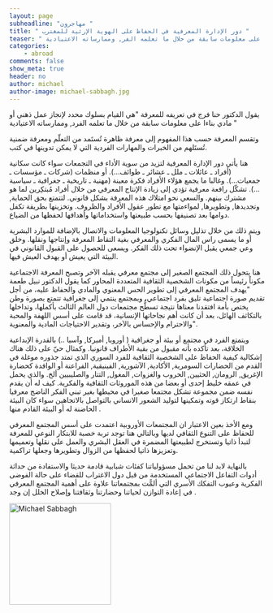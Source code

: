 ```yaml
---
layout: page
subheadline: "مهاجرون "
title: " دور الإدارة المعرفية في الحفاظ على الهوية الإرثية للمغترب "
teaser: " يقول الدكتور حنا فرج في تعريفه للمعرفة هي القيام بسلوك محدد لإنجاز عمل ذهني أو مادي بناءا على معلومات سابقة من خلال ما تعلمه الفر, وممارساته الاعتيادية  "
categories:
    - abroad
comments: false
show_meta: true
header: no
author: michael
author-image: michael-sabbagh.jpg
---
```

يقول الدكتور حنا فرج في تعريفه للمعرفة "هي القيام بسلوك محدد لإنجاز عمل ذهني أو مادي بناءا على معلومات سابقة من خلال ما تعلمه الفرد, وممارساته الاعتيادية "

وتقسم المعرفة حسب هذا المفهوم إلى معرفة ظاهرة تُستَمد من التعلّم ومعرفة ضمنية تُستَلهم من الخبرات والمهارات الفردية التي لا يمكن تدوينها في كتب.

هنا يأتي دور الإدارة المعرفية لتزيد من سوية الأداء في التجمعات سواء كانت سكانية (أفراد ـ عائلات ـ ملل ـ عشائر ـ طوائف...). أو منظمات (شركات ـ مؤسسات ـ جمعيات...). وغالبا ما يجمع هؤلاء الأفراد فكرة معينة (مهنية ـ تاريخية ـ جغرافية ـ سياسية ...). تشكّل رافعة معرفية تؤدي إلى زيادة الإنتاج المعرفي من خلال أفراد مُبتكِرين لما هو مشترك بينهم. والسعي نحو امتلاك هذه المعرفة بشكل قانوني. لتتمتع بحق الحماية, وتجديدها, وتطويرها, لمواءمتها مع تطور عقول الأفراد والظروف. وتخزينها بطريقة تكفل دوامها بعد تصنيفها بحسب طبيعتها واستخداماتها وأهدافها لحفظها من الضياع.

ويتم ذلك من خلال تذليل وسائل تكنولوجيا المعلومات والاتصال بالإضافة للموارد البشرية أو ما يسمى راس المال الفكري والمعرفي بغية التقاط المعرفة وإنتاجها ونقلها. وخلق وعي جمعي يقبل الإنضواء تحت ذلك الفكر. ويسعى للحصول على القبول القانوني في البيئة التي يعيش أو يهدف العيش فيها.

هنا يتحول ذلك المجتمع الصغير إلى مجتمع معرفي يقبله الآخر وتصبح المعرفة الاجتماعية مكوناً رئيساً من مكونات الشخصية الثقافية المتعددة المحاور كما يقول الدكتور نبيل طعمة "يهدف المجتمع المعرفي إلى تطوير الحس المعنوي والمادي والحفاظ عليه، من أجل تقديم صورة اجتماعية تليق بفرد اجتماعي، وبمجتمع ينتمي إلى جغرافية تتمتع بصورة وطن يختص بأمة افتقدنا معناها نتيجة تسطُّح مجتمعات دول العالم الثالث بأكملها، وتداخلها بالتكاثف الهائل، بعد أن كانت أهم نجاحاتها الإنسانية، قد قامت على أسس اللهفة والمحبة والاحترام والإحساس بالآخر، وتقدير الاحتياجات المادية والمعنوية".

ويتمتع الفرد في مجتمع أو بيئة أو جغرافية ( أوروبا, أميركا, وآسيا ..) بالقدرة الإبداعية الخلاقة، بعد تأكده بأنه مقبول من بقية الأطراف قانونيا. وكمثال حيّ على ذلك هناك إشكالية كيفية الحفاظ على الشخصية الثقافية للفرد السوري الذي تمتد جذوره موغلة في القدم من الحضارات السومرية, الأكادية, الآشورية, الفينيقية, الفراعنة أو الوافدة كحضارة الإغريق, الرومان, الحثيين, الحروب والغزوات, المغول, التتار والصليبيين ألخ. والذي يحمل في عمقه خليط إحدى أو بعضا من هذه الموروثات الثقافية والفكرية. كيف له أن يقدم نفسه ضمن مجموعة تشكل مجتمعا صغيرا في محيطها بغير تبني الفكر الناضج معرفيا بنقاط ارتكاز قوته وتمكينها لتوليد الشعور الانساني بالتواصل بالاتجاهين سواء كان البيئة الحاضنة له أو البيئة القادم منها .

ومع الأخذ بعين الاعتبار ان المجتمعات الأوروبية اعتمدت على أسس المجتمع المعرفي للحفاظ على التنوع الثقافي لديها وبالتالي هنا توجد تربة خصبة للابتكار النوعي للمعرفة لتبدأ ذاتيا وتستخرج لطبيعتها المضمرة في العقل البشري والعمل على نقلها وتعميمها وتعزيزها ذاتيا لحفظها من الزوال وتطويرها وجعلها تراكمية.

بالنهاية لابد لنا من تحمل مسؤولياتنا كفئات شبابية قادمة حديثا والاستفادة من حداثة أدوات التفاعل الاجتماعي المستخدمة من قبل دول الاغتراب للقضاء على حالة الفوضى الفكرية وعيوب التفكك الأسري التي ألمًّت بمجتمعاتنا علاوة على أهمية المجتمع المعرفي في إعادة التوازن لحياتنا وحضارتنا وثقافتنا وإصلاح الخلل إن وجد .



<img src="{{ site.url }}/images/michael-sabbagh.jpg" alt="Michael Sabbagh" style="width: 200px;"/>
